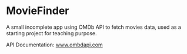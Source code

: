 # MovieFinder
A small incomplete app using OMDb API to fetch movies data, used as a starting project for teaching purpose.

API Documentation: www.ombdapi.com

